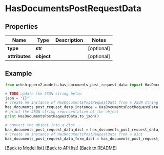 # HasDocumentsPostRequestData


## Properties
Name | Type | Description | Notes
------------ | ------------- | ------------- | -------------
**type** | **str** |  | [optional] 
**attributes** | **object** |  | [optional] 

## Example

```python
from webshipperv2.models.has_documents_post_request_data import HasDocumentsPostRequestData

# TODO update the JSON string below
json = "{}"
# create an instance of HasDocumentsPostRequestData from a JSON string
has_documents_post_request_data_instance = HasDocumentsPostRequestData.from_json(json)
# print the JSON string representation of the object
print HasDocumentsPostRequestData.to_json()

# convert the object into a dict
has_documents_post_request_data_dict = has_documents_post_request_data_instance.to_dict()
# create an instance of HasDocumentsPostRequestData from a dict
has_documents_post_request_data_form_dict = has_documents_post_request_data.from_dict(has_documents_post_request_data_dict)
```
[[Back to Model list]](../README.md#documentation-for-models) [[Back to API list]](../README.md#documentation-for-api-endpoints) [[Back to README]](../README.md)


